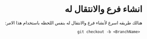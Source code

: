 ﻿<div dir = rtl >

# انشاء فرع والانتقال له 

هنالك طريقه اسرع لأنشاء فرع والانتقال له بنفس اللحظه باستخدام هذا الامر:


` <git checkout -b <BranchName`


 </dir>

